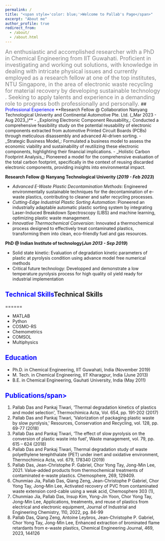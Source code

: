 ```yaml
---
permalink: /
title: "<span style='color: blue;'>Welcome to Pallab's Page</span>"
excerpt: "About me"
author_profile: true
redirect_from: 
  - /about/
  - /about.html
---
```

<span style="color: Grey; font-size: 18px; text-align: justify;">
An enthusiastic and accomplished researcher with a PhD in Chemical Engineering from IIT Guwahati. Proficient in investigating and working out solutions, with knowledge in dealing with intricate physical issues and currently employed as a research fellow at one of the top institutes, NTU Singapore, in the area of electronic waste recycling for material recovery by developing sustainable technology . Seeking to apply talents and experience in a demanding role to progress both professionally and personally.
</span>
## <span style="color: blue;">Professional Experience </span>
**Research Fellow @ Collaboration Nanyang Technological Univerity and Continental Automotive Pte. Ltd. (_Mar 2023 - Aug 2023_)**
- _Exploring Electronic Component Reusability_: Conducted a comprehensive feasibility study on the potential reusability of electronic components extracted from automotive Printed Circuit Boards (PCBs) through meticulous disassembly and advanced AI-driven sorting.
- _Strategic Business Model_: Formulated a business model to assess the economic viability and sustainability of reutilizing these electronic components, highlighting their financial implications.
- _Holistic Carbon Footprint Analysis_: Pioneered a model for the comprehensive evaluation of the total carbon footprint, specifically in the context of reusing discarded electronic components, providing insights into environmental impact.

**Research Fellow @ Nanyang Technological Univerity (_2019 - Feb 2023_)**
- _Advanced E-Waste Plastic Decontamination Methods_: Engineered environmentally sustainable techniques for the decontamination of e-waste plastics, contributing to cleaner and safer recycling processes.
- _Cutting-Edge Industrial Plastic Sorting Automation_: Pioneered an industrially adaptable automatic plastic sorting system by integrating Laser-Induced Breakdown Spectroscopy (LIBS) and machine learning, optimizing plastic waste management.
- _Innovative Thermochemical Conversion_: Innovated a thermochemical process designed to effectively treat contaminated plastics, transforming them into clean, eco-friendly fuel and gas resources.

**PhD @ Indian Institute of technology(_Jun 2013 -  Sep 2019_)**
- Solid state kinetic: Evaluation of degradation kinetic parameters of plastic at pyrolysis condition using advance model free numerical methods
- Critical future technology: Developped and demonstrate a low temperature pyrolysis process for high quality oil yield ready for industrial implementation

## <span style="color: blue;">Technical Skills</span>Technical Skills
======
- MATLAB
- Python
- COSMO-RS
- Chemometrics
- COMSOL
- Multiphysics

## <span style="color: blue;">Education</span>
- Ph.D. in Chemical Engineering, IIT Guwahati, India (November 2019)
- M. Tech. in Chemical Engineering, IIT Kharagpur, India (June 2013)
- B.E. in Chemical Engineering, Gauhati University, India (May 2011)

## <span style="color: blue;">Publications/span>
1.	Pallab Das and Pankaj Tiwari, ‘Thermal degradation kinetics of plastics and model selection', Thermochimica Acta, Vol. 654, pp. 191-202 (2017) 
2.	Pallab Das and Pankaj Tiwari, ‘Valorization of packaging plastic waste by slow pyrolysis,' Resources, Conservation and Recycling, vol. 128, pp. 69-77 (2018) 
3.	Pallab Das and Pankaj Tiwari, ‘The effect of slow pyrolysis on the conversion of plastic waste into fuel', Waste management, vol. 79, pp. 615 – 624 (2018) 
4.	Pallab Das and Pankaj Tiwari, Thermal degradation study of waste polyethylene terephthalate (PET) under inert and oxidative environment, Thermochimica Acta, vol. 679, 178340 (2019) 
5.	Pallab Das, Jean-Christophe P. Gabriel, Chor Yong Tay, Jong-Min Lee, 2021. Value-added products from thermochemical treatments of contaminated e-waste plastics. Chemosphere, 269, 129409. 
6.	Chunmiao Jia, Pallab Das, Qiang Zeng, Jean-Christophe P Gabriel, Chor Yong Tay, Jong-Min Lee, Activated recovery of PVC from contaminated waste extension cord-cable using a weak acid, Chemosphere 303 (1), 
7.	Chunmiao Jia, Pallab Das, Insup Kim, Yong-Jin Yoon, Chor Yong Tay, Jong-Min Lee, Applications, treatments, and reuse of plastics from electrical and electronic equipment, Journal of Industrial and Engineering Chemistry, 110, 2022, pg. 84-99 
8.	Pallab Das, Qiang Zeng, Antoine Leybros, Jean-Christophe P. Gabriel, Chor Yong Tay, Jong-Min Lee, Enhanced extraction of brominated flame retardants from e-waste plastics, Chemical Engineering Journal, 469, 2023, 144126 
